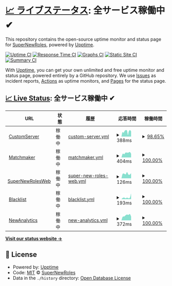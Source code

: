 # [📈 ライブステータス](https://status.supernewroles.com): <!--live status--> **全サービス稼働中 ✔**

This repository contains the open-source uptime monitor and status page for [SuperNewRoles](https://github.com/SuperNewRoles/SuperNewRoles), powered by [Upptime](https://github.com/upptime/upptime).

[![Uptime CI](https://github.com/SuperNewRoles/SuperNewRolesStatus/workflows/Uptime%20CI/badge.svg)](https://github.com/SuperNewRoles/SuperNewRolesStatus/actions?query=workflow%3A%22Uptime+CI%22)
[![Response Time CI](https://github.com/SuperNewRoles/SuperNewRolesStatus/workflows/Response%20Time%20CI/badge.svg)](https://github.com/SuperNewRoles/SuperNewRolesStatus/actions?query=workflow%3A%22Response+Time+CI%22)
[![Graphs CI](https://github.com/SuperNewRoles/SuperNewRolesStatus/workflows/Graphs%20CI/badge.svg)](https://github.com/SuperNewRoles/SuperNewRolesStatus/actions?query=workflow%3A%22Graphs+CI%22)
[![Static Site CI](https://github.com/SuperNewRoles/SuperNewRolesStatus/workflows/Static%20Site%20CI/badge.svg)](https://github.com/SuperNewRoles/SuperNewRolesStatus/actions?query=workflow%3A%22Static+Site+CI%22)
[![Summary CI](https://github.com/SuperNewRoles/SuperNewRolesStatus/workflows/Summary%20CI/badge.svg)](https://github.com/SuperNewRoles/SuperNewRolesStatus/actions?query=workflow%3A%22Summary+CI%22)

With [Upptime](https://upptime.js.org), you can get your own unlimited and free uptime monitor and status page, powered entirely by a GitHub repository. We use [Issues](https://github.com/SuperNewRoles/SuperNewRolesStatus/issues) as incident reports, [Actions](https://github.com/SuperNewRoles/SuperNewRolesStatus/actions) as uptime monitors, and [Pages](https://status.supernewroles.com) for the status page.

## [📈 Live Status](https://demo.upptime.js.org): <!--live status--> **全サービス稼働中 ✔**

<!--start: status pages-->
<!-- This summary is generated by Upptime (https://github.com/upptime/upptime) -->
<!-- Do not edit this manually, your changes will be overwritten -->
<!-- prettier-ignore -->
| URL | 状態 | 履歴 | 応答時間 | 稼働時間 |
| --- | ------ | ------- | ------------- | ------ |
| <img alt="" src="https://icons.duckduckgo.com/ip3/cs.supernewroles.com.ico" height="13"> [CustomServer](https://cs.supernewroles.com) | 稼働中 | [custom-server.yml](https://github.com/SuperNewRoles/SuperNewRolesStatus/commits/HEAD/history/custom-server.yml) | <details><summary><img alt="応答時間グラフ" src="./graphs/custom-server/response-time-week.png" height="20"> 388ms</summary><br><a href="https://status.supernewroles.com/history/custom-server"><img alt="応答時間 548" src="https://img.shields.io/endpoint?url=https%3A%2F%2Fraw.githubusercontent.com%2FSuperNewRoles%2FSuperNewRolesStatus%2FHEAD%2Fapi%2Fcustom-server%2Fresponse-time.json"></a><br><a href="https://status.supernewroles.com/history/custom-server"><img alt="1日の応答時間 394" src="https://img.shields.io/endpoint?url=https%3A%2F%2Fraw.githubusercontent.com%2FSuperNewRoles%2FSuperNewRolesStatus%2FHEAD%2Fapi%2Fcustom-server%2Fresponse-time-day.json"></a><br><a href="https://status.supernewroles.com/history/custom-server"><img alt="1周間の応答時間 388" src="https://img.shields.io/endpoint?url=https%3A%2F%2Fraw.githubusercontent.com%2FSuperNewRoles%2FSuperNewRolesStatus%2FHEAD%2Fapi%2Fcustom-server%2Fresponse-time-week.json"></a><br><a href="https://status.supernewroles.com/history/custom-server"><img alt="1ヶ月(30日)の応答時間 430" src="https://img.shields.io/endpoint?url=https%3A%2F%2Fraw.githubusercontent.com%2FSuperNewRoles%2FSuperNewRolesStatus%2FHEAD%2Fapi%2Fcustom-server%2Fresponse-time-month.json"></a><br><a href="https://status.supernewroles.com/history/custom-server"><img alt="1年の応答時間 562" src="https://img.shields.io/endpoint?url=https%3A%2F%2Fraw.githubusercontent.com%2FSuperNewRoles%2FSuperNewRolesStatus%2FHEAD%2Fapi%2Fcustom-server%2Fresponse-time-year.json"></a></details> | <details><summary><a href="https://status.supernewroles.com/history/custom-server">98.65%</a></summary><a href="https://status.supernewroles.com/history/custom-server"><img alt="稼働時間 97.89%" src="https://img.shields.io/endpoint?url=https%3A%2F%2Fraw.githubusercontent.com%2FSuperNewRoles%2FSuperNewRolesStatus%2FHEAD%2Fapi%2Fcustom-server%2Fuptime.json"></a><br><a href="https://status.supernewroles.com/history/custom-server"><img alt="1日の稼働時間 100.00%" src="https://img.shields.io/endpoint?url=https%3A%2F%2Fraw.githubusercontent.com%2FSuperNewRoles%2FSuperNewRolesStatus%2FHEAD%2Fapi%2Fcustom-server%2Fuptime-day.json"></a><br><a href="https://status.supernewroles.com/history/custom-server"><img alt="1周間の稼働時間 98.65%" src="https://img.shields.io/endpoint?url=https%3A%2F%2Fraw.githubusercontent.com%2FSuperNewRoles%2FSuperNewRolesStatus%2FHEAD%2Fapi%2Fcustom-server%2Fuptime-week.json"></a><br><a href="https://status.supernewroles.com/history/custom-server"><img alt="1ヶ月(30日)の稼働時間 99.69%" src="https://img.shields.io/endpoint?url=https%3A%2F%2Fraw.githubusercontent.com%2FSuperNewRoles%2FSuperNewRolesStatus%2FHEAD%2Fapi%2Fcustom-server%2Fuptime-month.json"></a><br><a href="https://status.supernewroles.com/history/custom-server"><img alt="1年の稼働時間 97.59%" src="https://img.shields.io/endpoint?url=https%3A%2F%2Fraw.githubusercontent.com%2FSuperNewRoles%2FSuperNewRolesStatus%2FHEAD%2Fapi%2Fcustom-server%2Fuptime-year.json"></a></details>
| <img alt="" src="https://icons.duckduckgo.com/ip3/matchmaker.supernewroles.com.ico" height="13"> [Matchmaker](https://matchmaker.supernewroles.com/ping) | 稼働中 | [matchmaker.yml](https://github.com/SuperNewRoles/SuperNewRolesStatus/commits/HEAD/history/matchmaker.yml) | <details><summary><img alt="応答時間グラフ" src="./graphs/matchmaker/response-time-week.png" height="20"> 404ms</summary><br><a href="https://status.supernewroles.com/history/matchmaker"><img alt="応答時間 568" src="https://img.shields.io/endpoint?url=https%3A%2F%2Fraw.githubusercontent.com%2FSuperNewRoles%2FSuperNewRolesStatus%2FHEAD%2Fapi%2Fmatchmaker%2Fresponse-time.json"></a><br><a href="https://status.supernewroles.com/history/matchmaker"><img alt="1日の応答時間 337" src="https://img.shields.io/endpoint?url=https%3A%2F%2Fraw.githubusercontent.com%2FSuperNewRoles%2FSuperNewRolesStatus%2FHEAD%2Fapi%2Fmatchmaker%2Fresponse-time-day.json"></a><br><a href="https://status.supernewroles.com/history/matchmaker"><img alt="1周間の応答時間 404" src="https://img.shields.io/endpoint?url=https%3A%2F%2Fraw.githubusercontent.com%2FSuperNewRoles%2FSuperNewRolesStatus%2FHEAD%2Fapi%2Fmatchmaker%2Fresponse-time-week.json"></a><br><a href="https://status.supernewroles.com/history/matchmaker"><img alt="1ヶ月(30日)の応答時間 449" src="https://img.shields.io/endpoint?url=https%3A%2F%2Fraw.githubusercontent.com%2FSuperNewRoles%2FSuperNewRolesStatus%2FHEAD%2Fapi%2Fmatchmaker%2Fresponse-time-month.json"></a><br><a href="https://status.supernewroles.com/history/matchmaker"><img alt="1年の応答時間 604" src="https://img.shields.io/endpoint?url=https%3A%2F%2Fraw.githubusercontent.com%2FSuperNewRoles%2FSuperNewRolesStatus%2FHEAD%2Fapi%2Fmatchmaker%2Fresponse-time-year.json"></a></details> | <details><summary><a href="https://status.supernewroles.com/history/matchmaker">100.00%</a></summary><a href="https://status.supernewroles.com/history/matchmaker"><img alt="稼働時間 82.69%" src="https://img.shields.io/endpoint?url=https%3A%2F%2Fraw.githubusercontent.com%2FSuperNewRoles%2FSuperNewRolesStatus%2FHEAD%2Fapi%2Fmatchmaker%2Fuptime.json"></a><br><a href="https://status.supernewroles.com/history/matchmaker"><img alt="1日の稼働時間 100.00%" src="https://img.shields.io/endpoint?url=https%3A%2F%2Fraw.githubusercontent.com%2FSuperNewRoles%2FSuperNewRolesStatus%2FHEAD%2Fapi%2Fmatchmaker%2Fuptime-day.json"></a><br><a href="https://status.supernewroles.com/history/matchmaker"><img alt="1周間の稼働時間 100.00%" src="https://img.shields.io/endpoint?url=https%3A%2F%2Fraw.githubusercontent.com%2FSuperNewRoles%2FSuperNewRolesStatus%2FHEAD%2Fapi%2Fmatchmaker%2Fuptime-week.json"></a><br><a href="https://status.supernewroles.com/history/matchmaker"><img alt="1ヶ月(30日)の稼働時間 99.79%" src="https://img.shields.io/endpoint?url=https%3A%2F%2Fraw.githubusercontent.com%2FSuperNewRoles%2FSuperNewRolesStatus%2FHEAD%2Fapi%2Fmatchmaker%2Fuptime-month.json"></a><br><a href="https://status.supernewroles.com/history/matchmaker"><img alt="1年の稼働時間 97.41%" src="https://img.shields.io/endpoint?url=https%3A%2F%2Fraw.githubusercontent.com%2FSuperNewRoles%2FSuperNewRolesStatus%2FHEAD%2Fapi%2Fmatchmaker%2Fuptime-year.json"></a></details>
| <img alt="" src="https://icons.duckduckgo.com/ip3/web.supernewroles.com.ico" height="13"> [SuperNewRolesWeb](https://web.supernewroles.com/) | 稼働中 | [super-new-roles-web.yml](https://github.com/SuperNewRoles/SuperNewRolesStatus/commits/HEAD/history/super-new-roles-web.yml) | <details><summary><img alt="応答時間グラフ" src="./graphs/super-new-roles-web/response-time-week.png" height="20"> 126ms</summary><br><a href="https://status.supernewroles.com/history/super-new-roles-web"><img alt="応答時間 232" src="https://img.shields.io/endpoint?url=https%3A%2F%2Fraw.githubusercontent.com%2FSuperNewRoles%2FSuperNewRolesStatus%2FHEAD%2Fapi%2Fsuper-new-roles-web%2Fresponse-time.json"></a><br><a href="https://status.supernewroles.com/history/super-new-roles-web"><img alt="1日の応答時間 140" src="https://img.shields.io/endpoint?url=https%3A%2F%2Fraw.githubusercontent.com%2FSuperNewRoles%2FSuperNewRolesStatus%2FHEAD%2Fapi%2Fsuper-new-roles-web%2Fresponse-time-day.json"></a><br><a href="https://status.supernewroles.com/history/super-new-roles-web"><img alt="1周間の応答時間 126" src="https://img.shields.io/endpoint?url=https%3A%2F%2Fraw.githubusercontent.com%2FSuperNewRoles%2FSuperNewRolesStatus%2FHEAD%2Fapi%2Fsuper-new-roles-web%2Fresponse-time-week.json"></a><br><a href="https://status.supernewroles.com/history/super-new-roles-web"><img alt="1ヶ月(30日)の応答時間 136" src="https://img.shields.io/endpoint?url=https%3A%2F%2Fraw.githubusercontent.com%2FSuperNewRoles%2FSuperNewRolesStatus%2FHEAD%2Fapi%2Fsuper-new-roles-web%2Fresponse-time-month.json"></a><br><a href="https://status.supernewroles.com/history/super-new-roles-web"><img alt="1年の応答時間 281" src="https://img.shields.io/endpoint?url=https%3A%2F%2Fraw.githubusercontent.com%2FSuperNewRoles%2FSuperNewRolesStatus%2FHEAD%2Fapi%2Fsuper-new-roles-web%2Fresponse-time-year.json"></a></details> | <details><summary><a href="https://status.supernewroles.com/history/super-new-roles-web">100.00%</a></summary><a href="https://status.supernewroles.com/history/super-new-roles-web"><img alt="稼働時間 99.99%" src="https://img.shields.io/endpoint?url=https%3A%2F%2Fraw.githubusercontent.com%2FSuperNewRoles%2FSuperNewRolesStatus%2FHEAD%2Fapi%2Fsuper-new-roles-web%2Fuptime.json"></a><br><a href="https://status.supernewroles.com/history/super-new-roles-web"><img alt="1日の稼働時間 100.00%" src="https://img.shields.io/endpoint?url=https%3A%2F%2Fraw.githubusercontent.com%2FSuperNewRoles%2FSuperNewRolesStatus%2FHEAD%2Fapi%2Fsuper-new-roles-web%2Fuptime-day.json"></a><br><a href="https://status.supernewroles.com/history/super-new-roles-web"><img alt="1周間の稼働時間 100.00%" src="https://img.shields.io/endpoint?url=https%3A%2F%2Fraw.githubusercontent.com%2FSuperNewRoles%2FSuperNewRolesStatus%2FHEAD%2Fapi%2Fsuper-new-roles-web%2Fuptime-week.json"></a><br><a href="https://status.supernewroles.com/history/super-new-roles-web"><img alt="1ヶ月(30日)の稼働時間 100.00%" src="https://img.shields.io/endpoint?url=https%3A%2F%2Fraw.githubusercontent.com%2FSuperNewRoles%2FSuperNewRolesStatus%2FHEAD%2Fapi%2Fsuper-new-roles-web%2Fuptime-month.json"></a><br><a href="https://status.supernewroles.com/history/super-new-roles-web"><img alt="1年の稼働時間 99.99%" src="https://img.shields.io/endpoint?url=https%3A%2F%2Fraw.githubusercontent.com%2FSuperNewRoles%2FSuperNewRolesStatus%2FHEAD%2Fapi%2Fsuper-new-roles-web%2Fuptime-year.json"></a></details>
| <img alt="" src="https://icons.duckduckgo.com/ip3/blacklist.supernewroles.com.ico" height="13"> [Blacklist](https://blacklist.supernewroles.com/api/get_list?hash=true) | 稼働中 | [blacklist.yml](https://github.com/SuperNewRoles/SuperNewRolesStatus/commits/HEAD/history/blacklist.yml) | <details><summary><img alt="応答時間グラフ" src="./graphs/blacklist/response-time-week.png" height="20"> 193ms</summary><br><a href="https://status.supernewroles.com/history/blacklist"><img alt="応答時間 177" src="https://img.shields.io/endpoint?url=https%3A%2F%2Fraw.githubusercontent.com%2FSuperNewRoles%2FSuperNewRolesStatus%2FHEAD%2Fapi%2Fblacklist%2Fresponse-time.json"></a><br><a href="https://status.supernewroles.com/history/blacklist"><img alt="1日の応答時間 602" src="https://img.shields.io/endpoint?url=https%3A%2F%2Fraw.githubusercontent.com%2FSuperNewRoles%2FSuperNewRolesStatus%2FHEAD%2Fapi%2Fblacklist%2Fresponse-time-day.json"></a><br><a href="https://status.supernewroles.com/history/blacklist"><img alt="1周間の応答時間 193" src="https://img.shields.io/endpoint?url=https%3A%2F%2Fraw.githubusercontent.com%2FSuperNewRoles%2FSuperNewRolesStatus%2FHEAD%2Fapi%2Fblacklist%2Fresponse-time-week.json"></a><br><a href="https://status.supernewroles.com/history/blacklist"><img alt="1ヶ月(30日)の応答時間 179" src="https://img.shields.io/endpoint?url=https%3A%2F%2Fraw.githubusercontent.com%2FSuperNewRoles%2FSuperNewRolesStatus%2FHEAD%2Fapi%2Fblacklist%2Fresponse-time-month.json"></a><br><a href="https://status.supernewroles.com/history/blacklist"><img alt="1年の応答時間 192" src="https://img.shields.io/endpoint?url=https%3A%2F%2Fraw.githubusercontent.com%2FSuperNewRoles%2FSuperNewRolesStatus%2FHEAD%2Fapi%2Fblacklist%2Fresponse-time-year.json"></a></details> | <details><summary><a href="https://status.supernewroles.com/history/blacklist">100.00%</a></summary><a href="https://status.supernewroles.com/history/blacklist"><img alt="稼働時間 99.76%" src="https://img.shields.io/endpoint?url=https%3A%2F%2Fraw.githubusercontent.com%2FSuperNewRoles%2FSuperNewRolesStatus%2FHEAD%2Fapi%2Fblacklist%2Fuptime.json"></a><br><a href="https://status.supernewroles.com/history/blacklist"><img alt="1日の稼働時間 100.00%" src="https://img.shields.io/endpoint?url=https%3A%2F%2Fraw.githubusercontent.com%2FSuperNewRoles%2FSuperNewRolesStatus%2FHEAD%2Fapi%2Fblacklist%2Fuptime-day.json"></a><br><a href="https://status.supernewroles.com/history/blacklist"><img alt="1周間の稼働時間 100.00%" src="https://img.shields.io/endpoint?url=https%3A%2F%2Fraw.githubusercontent.com%2FSuperNewRoles%2FSuperNewRolesStatus%2FHEAD%2Fapi%2Fblacklist%2Fuptime-week.json"></a><br><a href="https://status.supernewroles.com/history/blacklist"><img alt="1ヶ月(30日)の稼働時間 100.00%" src="https://img.shields.io/endpoint?url=https%3A%2F%2Fraw.githubusercontent.com%2FSuperNewRoles%2FSuperNewRolesStatus%2FHEAD%2Fapi%2Fblacklist%2Fuptime-month.json"></a><br><a href="https://status.supernewroles.com/history/blacklist"><img alt="1年の稼働時間 99.99%" src="https://img.shields.io/endpoint?url=https%3A%2F%2Fraw.githubusercontent.com%2FSuperNewRoles%2FSuperNewRolesStatus%2FHEAD%2Fapi%2Fblacklist%2Fuptime-year.json"></a></details>
| <img alt="" src="https://icons.duckduckgo.com/ip3/analytics.supernewroles.com.ico" height="13"> [NewAnalytics](https://analytics.supernewroles.com/ping) | 稼働中 | [new-analytics.yml](https://github.com/SuperNewRoles/SuperNewRolesStatus/commits/HEAD/history/new-analytics.yml) | <details><summary><img alt="応答時間グラフ" src="./graphs/new-analytics/response-time-week.png" height="20"> 372ms</summary><br><a href="https://status.supernewroles.com/history/new-analytics"><img alt="応答時間 417" src="https://img.shields.io/endpoint?url=https%3A%2F%2Fraw.githubusercontent.com%2FSuperNewRoles%2FSuperNewRolesStatus%2FHEAD%2Fapi%2Fnew-analytics%2Fresponse-time.json"></a><br><a href="https://status.supernewroles.com/history/new-analytics"><img alt="1日の応答時間 284" src="https://img.shields.io/endpoint?url=https%3A%2F%2Fraw.githubusercontent.com%2FSuperNewRoles%2FSuperNewRolesStatus%2FHEAD%2Fapi%2Fnew-analytics%2Fresponse-time-day.json"></a><br><a href="https://status.supernewroles.com/history/new-analytics"><img alt="1周間の応答時間 372" src="https://img.shields.io/endpoint?url=https%3A%2F%2Fraw.githubusercontent.com%2FSuperNewRoles%2FSuperNewRolesStatus%2FHEAD%2Fapi%2Fnew-analytics%2Fresponse-time-week.json"></a><br><a href="https://status.supernewroles.com/history/new-analytics"><img alt="1ヶ月(30日)の応答時間 419" src="https://img.shields.io/endpoint?url=https%3A%2F%2Fraw.githubusercontent.com%2FSuperNewRoles%2FSuperNewRolesStatus%2FHEAD%2Fapi%2Fnew-analytics%2Fresponse-time-month.json"></a><br><a href="https://status.supernewroles.com/history/new-analytics"><img alt="1年の応答時間 417" src="https://img.shields.io/endpoint?url=https%3A%2F%2Fraw.githubusercontent.com%2FSuperNewRoles%2FSuperNewRolesStatus%2FHEAD%2Fapi%2Fnew-analytics%2Fresponse-time-year.json"></a></details> | <details><summary><a href="https://status.supernewroles.com/history/new-analytics">100.00%</a></summary><a href="https://status.supernewroles.com/history/new-analytics"><img alt="稼働時間 100.00%" src="https://img.shields.io/endpoint?url=https%3A%2F%2Fraw.githubusercontent.com%2FSuperNewRoles%2FSuperNewRolesStatus%2FHEAD%2Fapi%2Fnew-analytics%2Fuptime.json"></a><br><a href="https://status.supernewroles.com/history/new-analytics"><img alt="1日の稼働時間 100.00%" src="https://img.shields.io/endpoint?url=https%3A%2F%2Fraw.githubusercontent.com%2FSuperNewRoles%2FSuperNewRolesStatus%2FHEAD%2Fapi%2Fnew-analytics%2Fuptime-day.json"></a><br><a href="https://status.supernewroles.com/history/new-analytics"><img alt="1周間の稼働時間 100.00%" src="https://img.shields.io/endpoint?url=https%3A%2F%2Fraw.githubusercontent.com%2FSuperNewRoles%2FSuperNewRolesStatus%2FHEAD%2Fapi%2Fnew-analytics%2Fuptime-week.json"></a><br><a href="https://status.supernewroles.com/history/new-analytics"><img alt="1ヶ月(30日)の稼働時間 100.00%" src="https://img.shields.io/endpoint?url=https%3A%2F%2Fraw.githubusercontent.com%2FSuperNewRoles%2FSuperNewRolesStatus%2FHEAD%2Fapi%2Fnew-analytics%2Fuptime-month.json"></a><br><a href="https://status.supernewroles.com/history/new-analytics"><img alt="1年の稼働時間 100.00%" src="https://img.shields.io/endpoint?url=https%3A%2F%2Fraw.githubusercontent.com%2FSuperNewRoles%2FSuperNewRolesStatus%2FHEAD%2Fapi%2Fnew-analytics%2Fuptime-year.json"></a></details>

<!--end: status pages-->

[**Visit our status website →**](https://status.supernewroles.com)

## 📄 License

- Powered by: [Upptime](https://github.com/upptime/upptime)
- Code: [MIT](./LICENSE) © [SuperNewRoles](https://github.com/SuperNewRoles/SuperNewRoles)
- Data in the `./history` directory: [Open Database License](https://opendatacommons.org/licenses/odbl/1-0/)
